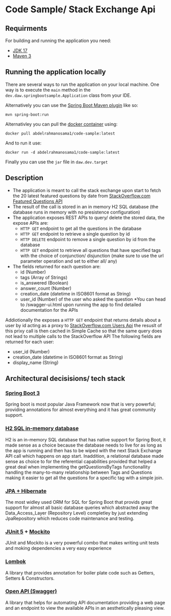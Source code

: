 # Code Sample/ Stack Exchange Api

## Requirments

For building and running the application you need:

- [JDK 17](https://www.oracle.com/java/technologies/javase/jdk17-archive-downloads.html)
- [Maven 3](https://maven.apache.org)

## Running the application locally

There are several ways to run the application on your local machine. One way is to execute the `main` method in the `dev.daw.springbootsample.Application` class from your IDE.

Alternatively you can use the [Spring Boot Maven plugin](https://docs.spring.io/spring-boot/docs/current/reference/html/build-tool-plugins-maven-plugin.html) like so:

```shell
mvn spring-boot:run
```

Alternativley you can pull the [docker container](https://hub.docker.com/repository/docker/abdelrahmanosama1/code-sample/general) using:

```shell
docker pull abdelrahmanosama1/code-sample:latest
```
And to run it use:
```shell
docker run -d abdelrahmanosama1/code-sample:latest
```

Finally you can use the `jar` file in `daw.dev.target`

## Description

- The application is meant to call the stack exchange upon start to fetch the 20 latest featured questions by date from [StackOverflow.com Featured Questions API](https://api.stackexchange.com/docs/featured-questions)
- The result of the call is stored in an in memory H2 SQL database (the database runs in memory with no presistence configuration)
- The application exposes REST APIs to query/ delete the stored data, the expose APIs are:
  - `HTTP GET` endpoint to get all the questions in the database
  - `HTTP GET` endpoint to retrieve a single question by id
  - `HTTP DELETE` endpoint to remove a single question by id from the database
  - `HTTP GET` endpoint to retrieve all questions that have specified tags with the choice of conjunction/ disjunction (make sure to use the url parameter operation and set to either all/ any)
- The fields returned for each question are:
  - id (Number)
  - tags (Array of Strings)
  - is_answered (Boolean)
  - answer_count (Number)
  - creation_date (datetime in ISO8601 format as String)
  - user_id (Number) of the user who asked the question
*You can head to /swagger-ui.html upon running the app to find detailed documentation for the APIs

Addiotionally the exposes a `HTTP GET` endpoint that returns details about a user by id acting as a proxy to [StackOverflow.com Users Api](https://api.stackexchange.com/docs/users-by-ids) the resuslt of this prixy call is then cached in Simple Cache so that the same query does not lead to multiple calls to the StackOverflow API
The following fields are returned for each user:
- user_id (Number)
- creation_date (datetime in ISO8601 format as String)
- display_name (String)

## Architectural decisisions/ tech stack

### [Spring Boot 3](https://spring.io)
Spring boot is most popular Java Framework now that is very powerful; providing annotations for almost everything and it has great community support.

### [H2 SQL in-memory database](https://www.h2database.com/html/main.html)
H2 is an in-memory SQL database that has native support for Spring Boot, it made sense as a choice because the database needs to live for as long as the app is running and then has to be wiped with the next Stack Exchange API call which happens on app start.
Inaddition, a relational database made sense as choice to for the referential capabilities provided that helped a great deal when implementing the getQuestionsByTags functionallity handling the many-to-many relationship between Tags and Questions making it easier to get all the questions for a specific tag with a simple join.

### [JPA + Hibernate](https://docs.spring.io/spring-data/jpa/docs/current/reference/html/)
The most widley used ORM for SQL for Spring Boot that provids great support for almost all basic database queries which abstracted away the Data_Access_Layer (Repository Level) completley by just extending JpaRepository which reduces code maintenance and testing.

### [JUnit 5](https://junit.org/junit5/) + [Mockito](https://site.mockito.org)
JUnit and Mockito is a very powerful combo that makes writing unit tests and moking dependencies a very easy experience

### [Lombok](https://projectlombok.org)
A library that provides annotation for boiler plate code such as Getters, Setters & Constructors.

### [Open API (Swagger)](https://swagger.io/specification/)
A library that helps for automating API documentation providing a web page and an endpoint to view the available APIs in an aesthetically pleasing view.
